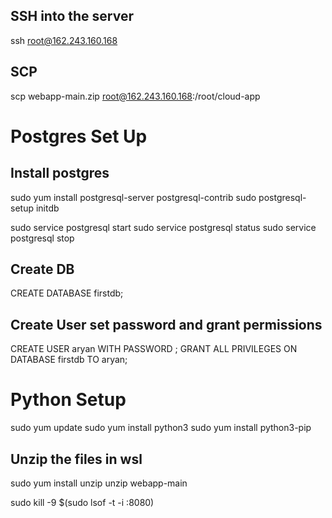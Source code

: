 ## SSH into the server
ssh root@162.243.160.168


## SCP
scp webapp-main.zip root@162.243.160.168:/root/cloud-app

# Postgres Set Up
## Install postgres
sudo yum install postgresql-server postgresql-contrib
sudo postgresql-setup initdb

sudo service postgresql start
sudo service postgresql status
sudo service postgresql stop

## Create DB
CREATE DATABASE firstdb;

## Create User set password and grant permissions
CREATE USER aryan WITH PASSWORD ;
GRANT ALL PRIVILEGES ON DATABASE firstdb TO aryan;

# Python Setup
sudo yum update
sudo yum install python3
sudo yum install python3-pip

## Unzip the files in wsl
sudo yum install unzip
unzip webapp-main

sudo kill -9 $(sudo lsof -t -i :8080)